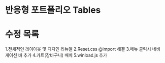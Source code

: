 # 반응형 포트폴리오 Tables

# 수정 목록
1.전체적인 레이아웃 및 디자인 리뉴얼
2.Reset.css @import 해결
3.메뉴 클릭시 네비게이션 바 추가
4.카트(장바구니) 배치
5.winload.js 추가